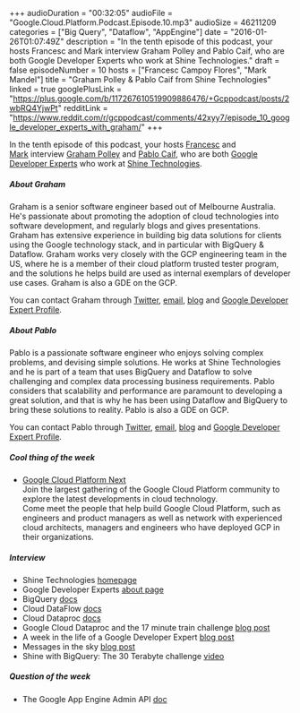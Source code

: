 +++
audioDuration = "00:32:05"
audioFile = "Google.Cloud.Platform.Podcast.Episode.10.mp3"
audioSize = 46211209
categories = ["Big Query", "Dataflow", "AppEngine"]
date = "2016-01-26T01:07:49Z"
description = "In the tenth episode of this podcast, your hosts Francesc and Mark interview Graham Polley and Pablo Caif, who are both Google Developer Experts who work at Shine Technologies."
draft = false
episodeNumber = 10
hosts = ["Francesc Campoy Flores", "Mark Mandel"]
title = "Graham Polley & Pablo Caif from Shine Technologies"
linked = true
googlePlusLink = "https://plus.google.com/b/117267610519909886476/+Gcppodcast/posts/2wbRQ4YjwPt" 
redditLink = "https://www.reddit.com/r/gcppodcast/comments/42xyy7/episode_10_google_developer_experts_with_graham/" 
+++

In the tenth episode of this podcast, your hosts
[Francesc](http://twitter.com/francesc) and
[Mark](http://twitter.com/neurotic) interview
[Graham Polley](https://twitter.com/polleyg) and [Pablo Caif](https://twitter.com/pablocaif), who are both [Google
Developer Experts](https://developers.google.com/experts/) who work at [Shine Technologies](http://shinetech.com/).
<!--more-->

##### About Graham

Graham is a senior software engineer based out of Melbourne Australia. He's passionate about promoting the adoption of 
cloud technologies into software development, and regularly blogs and gives presentations. Graham has extensive 
experience in building big data solutions for clients using the Google technology stack, and in particular with 
BigQuery & Dataflow. Graham works very closely with the GCP engineering team in the US, where he is a member of 
their cloud platform trusted tester program, and the solutions he helps build are used as internal exemplars of 
developer use cases. Graham is also a GDE on the GCP.

You can contact Graham through [Twitter](https://twitter.com/polleyg), [email](mailto:polleyg@gmail.com), 
[blog](http://blog.shinetech.com/author/polleyg/) and [Google Developer Expert Profile](https://developers.google.com/experts/people/graham-polley).

##### About Pablo
Pablo is a passionate software engineer who enjoys solving complex problems, and devising simple solutions. 
He works at Shine Technologies and he is part of a team that uses BigQuery and Dataflow to solve challenging and 
complex data processing business requirements. Pablo considers that scalability and performance are paramount to 
developing a great solution, and that is why he has been using Dataflow and BigQuery to bring these solutions to 
reality. Pablo is also a GDE on GCP.

You can contact Pablo through [Twitter](https://twitter.com/pablocaif), [email](mailto:pablocaif@gmail.com), 
[blog](http://blog.shinetech.com/author/pablocaif/) and [Google Developer Expert Profile](https://developers.google.com/experts/people/pablo-caif).

##### Cool thing of the week
 - [Google Cloud Platform Next](http://goo.gl/lNPpwr)  
   Join the largest gathering of the Google Cloud Platform community to explore the latest developments in cloud technology.   
   Come meet the people that help build Google Cloud Platform, such as engineers and product managers as well as network with
   experienced cloud architects, managers and engineers who have deployed GCP in their organizations.
   
##### Interview

- Shine Technologies [homepage](http://shinetech.com/)
- Google Developer Experts [about page](https://developers.google.com/experts/about)
- BigQuery
  [docs](https://cloud.google.com/bigquery/)
- Cloud DataFlow
  [docs](https://cloud.google.com/dataflow/)
- Cloud Dataproc [docs](https://cloud.google.com/dataproc/)
- Google Cloud Dataproc and the 17 minute train challenge 
  [blog post](http://blog.shinetech.com/2015/10/14/google-cloud-dataproc-and-the-17-minute-train-challenge/)
- A week in the life of a Google Developer Expert [blog post](http://blog.shinetech.com/2015/12/07/a-week-in-the-life-of-a-google-developer-expert/)
- Messages in the sky [blog post](http://blog.shinetech.com/2015/10/19/messages-in-the-sky/)
- Shine with BigQuery: The 30 Terabyte challenge [video](https://www.youtube.com/watch?v=LSLU8Gxt-rc)

    
##### Question of the week
- The Google App Engine Admin API [doc](https://cloud.google.com/appengine/docs/admin-api/)
